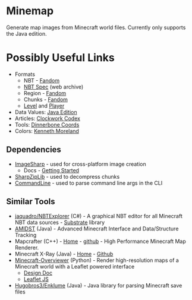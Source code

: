 # Minemap

Generate map images from Minecraft world files. Currently only supports the Java edition.

# Possibly Useful Links

* Formats
    * NBT - [Fandom](https://minecraft.fandom.com/wiki/NBT_format)
    * [NBT Spec](http://web.archive.org/web/20110723210920/http://www.minecraft.net/docs/NBT.txt) (web archive)
    * Region - [Fandom](https://minecraft.fandom.com/wiki/Region_file_format)
    * Chunks - [Fandom](https://minecraft.fandom.com/wiki/Chunk_format)
    * [Level](https://minecraft.fandom.com/wiki/Java_Edition_level_format) and [Player](https://minecraft.fandom.com/wiki/Player.dat_format)
* Data Values: [Java Edition](https://minecraft.gamepedia.com/Java_Edition_data_values)
* Articles: [Clockwork Codex](http://clockworkcodex.blogspot.com/2011/06/minecraft-mapping-reading-minecraft.html)
* Tools: [Dinnerbone Coords](https://dinnerbone.com/minecraft/tools/coordinates/)
* Colors: [Kenneth Moreland](https://www.kennethmoreland.com/color-advice/)


## Dependencies

* [ImageSharp](https://github.com/SixLabors/ImageSharp) - used for cross-platform image creation
    * Docs - [Getting Started](https://docs.sixlabors.com/articles/imagesharp/gettingstarted.html)
* [SharpZipLib](https://github.com/icsharpcode/SharpZipLib) - used to decompress chunks
* [CommandLine](https://github.com/commandlineparser/commandline) - used to parse command line args in the CLI


## Similar Tools

* [jaquadro/NBTExplorer](https://github.com/jaquadro/NBTExplorer) (C#) - A graphical NBT editor for all Minecraft NBT data sources - [Substrate](https://github.com/minecraft-dotnet/Substrate) library
* [AMIDST](https://github.com/crbednarz/AMIDST) (Java) - Advanced Minecraft Interface and Data/Structure Tracking
* Mapcrafter (C++) - [Home](https://docs.mapcrafter.org/builds/stable/) - [github](https://github.com/mapcrafter/mapcrafter) - High Performance Minecraft Map Renderer.
* Minecraft X-Ray (Java) - [Home](https://apocalyptech.com/minecraft-xray/) - [Github](https://github.com/apocalyptech/minecraftxray)
* [Minecraft-Overviewer](https://github.com/overviewer/Minecraft-Overviewer) (Python) - Render high-resolution maps of a Minecraft world with a Leaflet powered interface
    * [Design Doc](https://docs.overviewer.org/en/latest/design/designdoc/#)
    * [Leaflet JS](https://leafletjs.com/)
* [Hugobros3/Enklume](https://github.com/Hugobros3/Enklume) (Java) - Java library for parsing Minecraft save files

